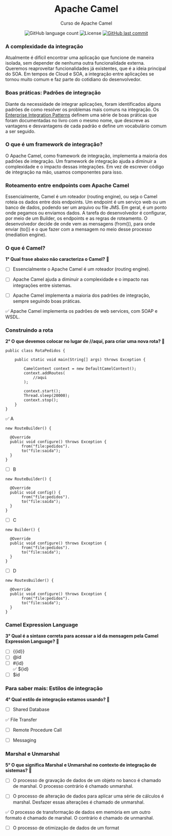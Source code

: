 <h1 align="center">
  Apache Camel
</h1>

<p align="center">Curso de Apache Camel</a>
</p>

<p align="center">
  
  <img alt="GitHub language count" src="https://img.shields.io/github/languages/count/dpalmas/apache-camel?color=0000FF">

  <img alt="License" src="https://img.shields.io/github/license/dpalmas/apache-camel?color=0000FF&logo=MIT">
  
  <a href="https://github.com/dpalmas/apache-camel/commits/master">
    <img alt="GitHub last commit" src="https://img.shields.io/github/last-commit/dpalmas/apache-camel?color=0000FF">
  </a>
</p>

### A complexidade da integração

Atualmente é difícil encontrar uma aplicação que funcione de maneira isolada, sem depender de nenhuma outra funcionalidade externa. Queremos reaproveitar funcionalidades já existentes, que é a ideia principal do SOA. Em tempos de Cloud e SOA, a integração entre aplicações se tornou muito comum e faz parte do cotidiano do desenvolvedor.

### Boas práticas: Padrões de integração

Diante da necessidade de integrar aplicações, foram identificados alguns padrões de como resolver os problemas mais comuns na integração. Os [Enterprise Integration Patterns](http://www.enterpriseintegrationpatterns.com/) definem uma série de boas práticas que foram documentadas no livro com o mesmo nome, que descreve as vantagens e desvantagens de cada padrão e define um vocabulário comum a ser seguido.

### O que é um framework de integração?

O Apache Camel, como framework de integração, implementa a maioria dos padrões de integração. Um framework de integração ajuda a diminuir a complexidade e o impacto dessas integrações. Em vez de escrever código de integração na mão, usamos componentes para isso.

### Roteamento entre endpoints com Apache Camel

Essencialmente, Camel é um roteador (routing engine), ou seja o Camel roteia os dados entre dois endpoints. Um endpoint é um serviço web ou um banco de dados, podendo ser um arquivo ou file JMS. Em geral, é um ponto onde pegamos ou enviamos dados. A tarefa do desenvolvedor é configurar, por meio de um Builder, os endpoints e as regras de roteamento. O desenvolvedor decide de onde vem as mensagens (from()), para onde enviar (to()) e o que fazer com a mensagem no meio desse processo (mediation engine).

### O que é Camel?

**1° Qual frase abaixo não caracteriza o Camel? :pencil:**

- [ ] Essencialmente o Apache Camel é um roteador (routing engine).

- [ ] Apache Camel ajuda a diminuir a complexidade e o impacto nas integrações entre sistemas.

- [ ] Apache Camel implementa a maioria dos padrões de integração, sempre seguindo boas práticas.

:white_check_mark: Apache Camel implementa os padrões de web services, com SOAP e WSDL.

### Construindo a rota

**2° O que devemos colocar no lugar de //aqui, para criar uma nova rota? :pencil:**

```
public class RotaPedidos {

    public static void main(String[] args) throws Exception {

        CamelContext context = new DefaultCamelContext();
        context.addRoutes( 
            //aqui
        );

        context.start(); 
        Thread.sleep(20000); 
        context.stop(); 
    }    
}
```

:white_check_mark: A
```
new RouteBuilder() {

  @Override
  public void configure() throws Exception {
       from("file:pedidos"). 
       to("file:saida");
  }
}
```

- [ ] B
```
new RouteBuilder() {

  @Override
  public void config() {
       from("file:pedidos"). 
       to("file:saida");
  }
}
```

- [ ] C
```
new Builder() {

  @Override
  public void configure() throws Exception {
       from("file:pedidos"). 
       to("file:saida");
  }
}
```

- [ ] D
```
new RoutesBuilder() {

  @Override
  public void configure() throws Exception {
       from("file:pedidos"). 
       to("file:saida");
  }
}
```

### Camel Expression Language

**3° Qual é a sintaxe correta para acessar a id da mensagem pela Camel Expression Language? :pencil:**

- [ ] {{id}}
- [ ] @id
- [ ] #{id}<br>
:white_check_mark: ${id}
- [ ] $id

### Para saber mais: Estilos de integração

**4° Qual estilo de integração estamos usando? :pencil:**

- [ ] Shared Database

:white_check_mark: File Transfer

- [ ] Remote Procedure Call

- [ ] Messaging

### Marshal e Unmarshal

**5° O que significa Marshal e Unmarshal no contexto de integração de sistemas? :pencil:**

- [ ] O processo de gravação de dados de um objeto no banco é chamado de marshal. O processo contrário é chamado unmarshal.

- [ ] O processo de alteração de dados para aplicar uma série de cálculos é marshal. Desfazer essas alterações é chamado de unmarshal.

:white_check_mark: O processo de transformação de dados em memória em um outro formato é chamado de marshal. O contrário é chamado de unmarshal.

- [ ] O processo de otimização de dados de um format
